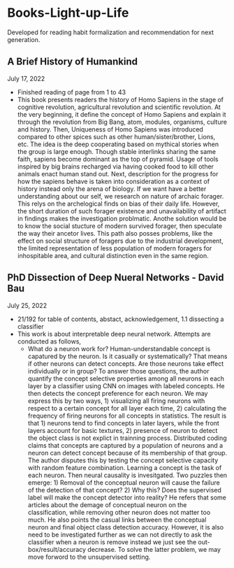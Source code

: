 # Books-Light-up-Life
Developed for reading habit formalization and recommendation for next generation.


## A Brief History of Humankind

July 17, 2022 
- Finished reading of page from 1 to 43
- This book presents readers the history of Homo Sapiens in the stage of cognitive revolution, agricultural revolution and scientific revolution. At the very beginning, it define the concept of Homo Sapiens and explain it through the revolution from Big Bang, atom, modules, organisms, culture and history. Then, Uniqueness of Homo Sapiens was introduced compared to other spices such as other human/sister/brother, Lions, etc. The idea is the deep cooperating based on mythical stories when the group is large enough. Though stable interlinks sharing the same faith, sapiens become dominant as the top of pyramid. Usage of tools inspired by big brains recharged via having cooked food to kill other animals enact human stand out. Next, description for the progress for how the sapiens behave is taken into consideration as a context of history instead only the arena of biology. If we want have a better understanding about our self, we research on nature of archaic forager. This relys on the archelogical finds on bias of their daily life. However, the short duration of such forager existence and unavailability of artifact in findings makes the investigation problmatic. Anothe solution would be to know the social stucture of modern survived forager, then speculate the way their ancetor lives. This path also posses problems, like the effect on social structure of foragers due to the industrial development, the limited representation of less population of modern foragers for inhospitable area, and cultural distinction even in the same region. 

## PhD Dissection of Deep Nueral Networks - David Bau

July 25, 2022
- 21/192 for table of contents, abstact, acknowledgement, 1.1 dissecting a classifier 
- This work is about interpretable deep neural network. Attempts are conducted as follows,
	- What do a neuron work for? Human-understandable concept is capatured by the neuron. Is it casually or 
		systematically? That means if other neurons can detect concepts. Are those 
		neurons take effect individually or in group? To answer those questions, the author quantify
		the concept selective properties among all neurons in each layer by a classifier using CNN on
		images with labeled concepts. He then detects the concept preference for each neuron. We may express
		this by two ways, 1) visualizing all firing neurons with respect to a certain concept for all layer each time,
		2) calculating the frequency of firing neurons for all concepts in statistics. The result is that 1) neurons tend to 
		find concepts in later layers, while the front layers account for basic textures, 2) presence of neuron to detect
		the object class is not explict in trainning process. Distributed coding claims that concepts are captured
		by a population of neurons and a neuron can detect concept because of its membership of that group. The author
		disputes this by testing the concept selective capacity with random feature combination. Learning a concept is the 
		task of each neuron. Then neural causality is invesitgated. Two puzzles then emerge: 1) Removal of the conceptual 
		neuron will cause the failure of the 
		detection of that concept? 2) Why this? Does the supervised label will make the concept detector into reality?
		He refers that some articles about the demage of conceptual neuron on the classification, while removing other 
		neuron does not matter too much. He also points the casual links between the conceptual neuron and final object
		class detection accuracy. However, it is also need to be investigated further as we can not directly to ask the 
		classifier when a neuron is remove instead we just see the out-box/result/accuracy decrease. To solve the latter 
		problem, we may move forword to the unsupervised setting.